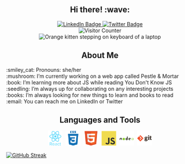 <section id="header" align="center">
<h1>Hi there! :wave:</h1>

<section id="badges">
  <a href="https://www.linkedin.com/in/sienna-lind/">
    <img src="https://img.shields.io/badge/LinkedIn-blue?style=for-the-badge&logo=linkedin&logoColor=white" alt="LinkedIn Badge"/>
  </a>
  <a href="https://twitter.com/sienna_lind">
    <img src="https://img.shields.io/badge/Twitter-blue?style=for-the-badge&logo=twitter&logoColor=white" alt="Twitter Badge"/>
  </a>
</section>
<img src="https://komarev.com/ghpvc/?username=siennalind&style=flat-square&color=orange" alt="Visitor Counter"/>

<div align="center">
<img src="https://media.giphy.com/media/3oKIPnAiaMCws8nOsE/giphy.gif" width="400" alt="Orange kitten stepping on keyboard of a laptop"/>
</div>
</section>

<section>
<h2 align="center">About Me</h2>
:smiley_cat: Pronouns: she/her<br>
:mushroom: I’m currently working on a web app called Pestle & Mortar<br>
:book: I’m learning more about JS while reading You Don't Know JS<br>
:seedling: I’m always up for collaborating on any interesting projects<br>
:books: I’m always looking for new things to learn and books to read<br>
:email: You can reach me on LinkedIn or Twitter
</section>

<section align="center">
<h2>Languages and Tools</h2>

  <img src="https://github.com/devicons/devicon/blob/master/icons/react/react-original-wordmark.svg" title="React" alt="React" width="40" height="40"/>&nbsp;
  <img src="https://github.com/devicons/devicon/blob/master/icons/css3/css3-plain-wordmark.svg"  title="CSS3" alt="CSS" width="40" height="40"/>&nbsp;
  <img src="https://github.com/devicons/devicon/blob/master/icons/html5/html5-original.svg" title="HTML5" alt="HTML" width="40" height="40"/>&nbsp;
  <img src="https://github.com/devicons/devicon/blob/master/icons/javascript/javascript-original.svg" title="JavaScript" alt="JavaScript" width="40" height="40"/>&nbsp;
  <img src="https://github.com/devicons/devicon/blob/master/icons/nodejs/nodejs-original-wordmark.svg" title="NodeJS" alt="NodeJS" width="40" height="40"/>&nbsp;
  <img src="https://github.com/devicons/devicon/blob/master/icons/git/git-original-wordmark.svg" title="Git" alt="Git" width="40" height="40"/>
</section>

[![GitHub Streak](http://github-readme-streak-stats.herokuapp.com?user=siennalind&theme=light&background=ffffff)](https://git.io/streak-stats)
